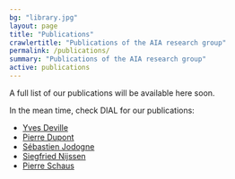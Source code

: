 ```yaml
---
bg: "library.jpg"
layout: page
title: "Publications"
crawlertitle: "Publications of the AIA research group"
permalink: /publications/
summary: "Publications of the AIA research group"
active: publications
---
```

A full list of our publications will be available here soon.

In the mean time, check DIAL for our publications:

* [Yves Deville](http://dial.uclouvain.be/pr/boreal/search/site/yves%20deville?f%5B0%5D=sm_creator%3ADeville%2C%20Yves&solrsort=ss_date%20desc)
* [Pierre Dupont](http://dial.uclouvain.be/pr/boreal/search/site/pierre%20dupont?f%5B0%5D=sm_creator%3ADupont%2C%20Pierre&solrsort=ss_date%20desc)
* [Sébastien Jodogne](https://dial.uclouvain.be/pr/boreal/search/site/jodogne?f%5B0%5D=sm_creator%3AJodogne%2C%20S%C3%A9bastien&solrsort=ss_date%20desc)
* [Siegfried Nijssen](http://dial.uclouvain.be/pr/boreal/search/site/siegfried%20nijssen?f%5B0%5D=sm_creator%3ANijssen%2C%20Siegfried&solrsort=ss_date%20desc)
* [Pierre Schaus](http://dial.uclouvain.be/pr/boreal/search/site/pierre%20schaus?f%5B0%5D=sm_creator%3ASchaus%2C%20Pierre&solrsort=ss_date%20desc)

